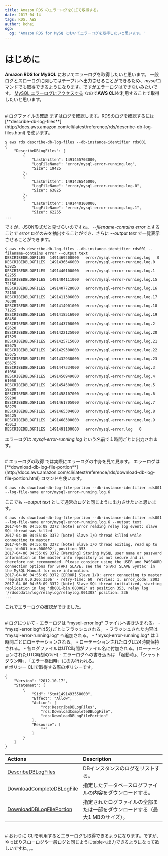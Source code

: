 ```yaml
---
title: Amazon RDS のエラーログをCLIで取得する。
date: 2017-04-14
tags: RDS, AWS
author: kohei
ogp:
  og: 'Amazon RDS for MySQ においてエラーログを取得したいと思います。'
---
```


# はじめに
**Amazon RDS for MySQL** においてエラーログを取得したいと思います。
一般ログとスローログに関してはテーブルへ出力させることができるため、*mysql*コマンドでも取得できるようになります。ですがエラーログはできないみたいです。
[MySQL エラーログにアクセスする](http://docs.aws.amazon.com/ja_jp/AmazonRDS/latest/UserGuide/USER_LogAccess.Concepts.MySQL.html)
なので**AWS CLI**を利用することで取得したいと思います。


<br>
# ログファイルの確認
まずはログを確認します。RDSのログを確認するには [**describe-db-log-files**](http://docs.aws.amazon.com/cli/latest/reference/rds/describe-db-log-files.html) を使います。

```bash:ログファイル一覧
$ aws rds describe-db-log-files --db-instance-identifier rds001
{
    "DescribeDBLogFiles": [
        {
            "LastWritten": 1491455703000, 
            "LogFileName": "error/mysql-error-running.log", 
            "Size": 19425
        }, 
        {
            "LastWritten": 1491436546000, 
            "LogFileName": "error/mysql-error-running.log.0", 
            "Size": 63825
        }, 
        {
            "LastWritten": 1491440100000, 
            "LogFileName": "error/mysql-error-running.log.1", 
            "Size": 62255
...
```

ですが、JSON形式だと見づらいのですね。 *--filename-contains error* とすることで *error* ログのみを抽出することができ、さらに *--output text* で一覧表示させることができます。

```bash:エラーログ一覧
$ aws rds describe-db-log-files --db-instance-identifier rds001 --filename-contains error --output text
DESCRIBEDBLOGFILES	1491469200000	error/mysql-error-running.log	0
DESCRIBEDBLOGFILES	1491436546000	error/mysql-error-running.log.0	63825
DESCRIBEDBLOGFILES	1491440100000	error/mysql-error-running.log.1	62255
DESCRIBEDBLOGFILES	1491404111000	error/mysql-error-running.log.15	72150
DESCRIBEDBLOGFILES	1491407728000	error/mysql-error-running.log.16	72150
DESCRIBEDBLOGFILES	1491411306000	error/mysql-error-running.log.17	70300
DESCRIBEDBLOGFILES	1491414901000	error/mysql-error-running.log.18	71225
DESCRIBEDBLOGFILES	1491418516000	error/mysql-error-running.log.19	68450
DESCRIBEDBLOGFILES	1491443708000	error/mysql-error-running.log.2	62620
DESCRIBEDBLOGFILES	1491422125000	error/mysql-error-running.log.20	67525
DESCRIBEDBLOGFILES	1491425715000	error/mysql-error-running.log.21	65675
DESCRIBEDBLOGFILES	1491429300000	error/mysql-error-running.log.22	65675
DESCRIBEDBLOGFILES	1491432938000	error/mysql-error-running.log.23	65675
DESCRIBEDBLOGFILES	1491447334000	error/mysql-error-running.log.3	61050
DESCRIBEDBLOGFILES	1491450949000	error/mysql-error-running.log.4	61050
DESCRIBEDBLOGFILES	1491454500000	error/mysql-error-running.log.5	59200
DESCRIBEDBLOGFILES	1491458107000	error/mysql-error-running.log.6	59200
DESCRIBEDBLOGFILES	1491461705000	error/mysql-error-running.log.7	58275
DESCRIBEDBLOGFILES	1491465304000	error/mysql-error-running.log.8	56425
DESCRIBEDBLOGFILES	1491468300000	error/mysql-error-running.log.9	45012
DESCRIBEDBLOGFILES	1491491100000	error/mysql-error.log	0
```
エラーログは *mysql-error-running.log* という名前で１時間ごとに出力されます。


<br>
# エラーログの取得
では実際にエラーログの中身を見て見ます。
エラーログは [**download-db-log-file-portion**](http://docs.aws.amazon.com/cli/latest/reference/rds/download-db-log-file-portion.html) コマンドを使います。

```bash:エラーログ
$ aws rds download-db-log-file-portion --db-instance-identifier rds001 --log-file-name error/mysql-error-running.log.6
```
ここでも *--output text* として通常のログと同じように出力させたいと思います。


```bash:エラーログ
$ aws rds download-db-log-file-portion --db-instance-identifier rds001 --log-file-name error/mysql-error-running.log.6 --output text
2017-04-06 04:55:08 3372 [Note] Error reading relay log event: slave SQL thread was killed
2017-04-06 04:55:08 3372 [Note] Slave I/O thread killed while connecting to master
2017-04-06 04:55:08 3372 [Note] Slave I/O thread exiting, read up to log 'db001-bin.000002', position 353
2017-04-06 04:55:09 3372 [Warning] Storing MySQL user name or password information in the master info repository is not secure and is therefore not recommended. Please consider using the USER and PASSWORD connection options for START SLAVE; see the 'START SLAVE Syntax' in the MySQL Manual for more information.
2017-04-06 04:55:09 3372 [ERROR] Slave I/O: error connecting to master 'repl@10.0.0.205:3306' - retry-time: 60  retries: 1, Error_code: 2003
2017-04-06 04:55:09 3372 [Note] Slave SQL thread initialized, starting replication in log 'db001-bin.000002' at position 353, relay log '/rdsdbdata/log/relaylog/relaylog.001308' position: 236
...
```
これでエラーログの確認ができました。


<br>
# ログについて
- エラーログは *mysql-error.log* ファイルへ書き込まれる。
- *mysql-error.log*は5分ごとにフラッシュされる。
- フラッシュされた内容は *mysql-error-running.log* へ追加される。
- *mysql-error-running.log* は１時間ごとにローテーションされる。
- ローテーションされたログは24時間保持される。
- 各ログファイルはUTC時間がファイル名に付加される。(ローテーションされたUTC時刻の%H)
- エラーログへの書き込みは 「起動時」、「シャットダウン時」、「エラー検出時」にのみ行われる。


<br>
# ポリシー
CLIで取得する際のポリシーです。

```json:policy
{
    "Version": "2012-10-17",
    "Statement": [
        {
            "Sid": "Stmt1491493558000",
            "Effect": "Allow",
            "Action": [
                "rds:DescribeDBLogFiles",
                "rds:DownloadCompleteDBLogFile",
                "rds:DownloadDBLogFilePortion"
            ],
            "Resource": [
                "*"
            ]
        }
    ]
}
```
|Actions|Description|
|:--|:--|
|[DescribeDBLogFiles](http://docs.aws.amazon.com/ja_jp/AmazonRDS/latest/APIReference/API_DescribeDBLogFiles.html)|DBインスタンスのログをリストする。|
|[DownloadCompleteDBLogFile](http://docs.aws.amazon.com/ja_jp/AmazonRDS/latest/UserGuide/RESTReference.html#RESTReference.DownloadCompleteDBLogFile)|指定したデータベースログファイルの内容をダウンロードする。|
|[DownloadDBLogFilePortion](http://docs.aws.amazon.com/ja_jp/AmazonRDS/latest/APIReference/API_DownloadDBLogFilePortion.html)|指定されたログファイルの全部または一部をダウンロードする（最大1 MBのサイズ）。|


<br>
# おわりに
CLIを利用するとエラーログも取得できるようになります。ですが、やっぱりスローログや一般ログと同じようにtableへ出力できるようになって欲しいですね。。。

